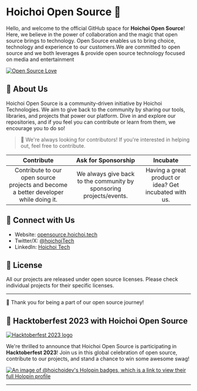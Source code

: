 
# Hoichoi Open Source 🚀

Hello, and welcome to the official GitHub space for **Hoichoi Open Source**! Here, we believe in the power of collaboration and the magic that open source brings to technology. Open Source enables us to bring choice, technology and experience to our customers.We are committed to open source and we both leverages & provide open source technology focused on media and entertainment



[![Open Source Love](https://badges.frapsoft.com/os/v2/open-source.svg?v=103)](https://opensource.hoichoi.tech)



## 📖 About Us

Hoichoi Open Source is a community-driven initiative by Hoichoi Technologies. We aim to give back to the community by sharing our tools, libraries, and projects that power our platform. Dive in and explore our repositories, and if you feel you can contribute or learn from them, we encourage you to do so!



> 🤝 We're always looking for contributors! If you're interested in helping out, feel free to contribute.

| Contribute | Ask for Sponsorship | Incubate |
|:----------:|:-------------------:|:--------:|
| Contribute to our open source projects and become a better developer while doing it. | We always give back to the community by sponsoring projects/events. | Having a great product or idea? Get incubated with us. |


## 💬 Connect with Us

- Website: [opensource.hoichoi.tech](https://opensource.hoichoi.tech)
- Twitter/X: [@hoichoiTech](https://twitter.com/hoichoitech)
- LinkedIn: [Hoichoi Tech](https://www.linkedin.com/company/hoichoitech)

## 📜 License

All our projects are released under open source licenses. Please check individual projects for their specific licenses.

---

💖 Thank you for being a part of our open source journey!

## 🎉 Hacktoberfest 2023 with Hoichoi Open Source

[![Hacktoberfest 2023 logo](https://hacktoberfest.com/_next/static/media/opengraph.e5fafe07.png)](https://hacktoberfest.com/) 

We're thrilled to announce that Hoichoi Open Source is participating in **Hacktoberfest 2023**! Join us in this global celebration of open source, contribute to our projects, and stand a chance to win some awesome swag!

[![An image of @hoichoidev's Holopin badges, which is a link to view their full Holopin profile](https://holopin.me/hoichoidev)](https://holopin.io/@hoichoidev)






---



